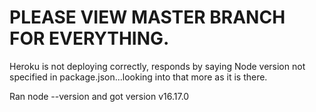 # PLEASE VIEW MASTER BRANCH FOR EVERYTHING.

Heroku is not deploying correctly, responds by saying Node version not specified in package.json...looking into that more as it is there.

Ran node --version and got version v16.17.0 

